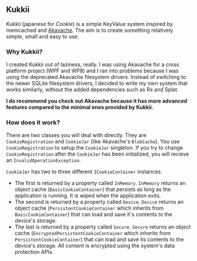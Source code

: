 ## Kukkii
Kukkii (japanese for *Cookie*) is a simple KeyValue system inspired by memcached and [Akavache](http://github.com/Akavache/Akavache). The aim is to create something relatively simple, small and easy to use.

### Why Kukkii?
I created Kukkii out of laziness, really. I was using Akavache for a cross platform project (WPF and WP8) and I ran into problems because I was using the deprecated Akavache filesystem drivers. Instead of switching 
to the newer SQLite filesystem drivers, I decided to write my own system that works similarly, without the added dependencies such as Rx and Splat.

**I do recommend you check out Akavache because it has more advanced features compared to the minimal ones provided by Kukkii.**

### How does it work?

There are two classes you will deal with directly. They are ```CookieRegistration``` and ```CookieJar``` (like Akavache's ```BlobCache```). 
You use ```CookieRegistration``` to setup the ```CookieJar``` singleton. If you try to change ```CookieRegistration``` after the ```CookieJar``` has been initialized,
 you will recieve an ```InvalidOperationException```.

```CookieJar``` has two to three different ```ICookieContainer``` instances. 
- The first is returned by a property called ```InMemory```. ```InMemory``` returns an object cache (```BasicCookieContainer```) that persists as long as the application is running. It is wiped when the application exits.
- The second is returned by a property called ```Device```. ```Device``` returns an object cache (```PersistentCookieContainer``` which inherits from ```BasicCookieContainer```) that can load and save it's contents to the device's storage.
- The last is returned by a property called ```Secure```. ```Secure``` returns an object cache (```EncryptedPersistentCookieContainer``` which inherits from ```PersistentCookieContainer```) that can load and save its contents to the device's storage. All content is encrypted using the system's data protection APIs.
